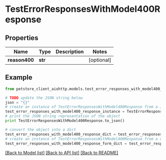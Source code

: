 # TestErrorResponsesWithModel400Response


## Properties

Name | Type | Description | Notes
------------ | ------------- | ------------- | -------------
**reason400** | **str** |  | [optional] 

## Example

```python
from petstore_client_aiohttp.models.test_error_responses_with_model400_response import TestErrorResponsesWithModel400Response

# TODO update the JSON string below
json = "{}"
# create an instance of TestErrorResponsesWithModel400Response from a JSON string
test_error_responses_with_model400_response_instance = TestErrorResponsesWithModel400Response.from_json(json)
# print the JSON string representation of the object
print TestErrorResponsesWithModel400Response.to_json()

# convert the object into a dict
test_error_responses_with_model400_response_dict = test_error_responses_with_model400_response_instance.to_dict()
# create an instance of TestErrorResponsesWithModel400Response from a dict
test_error_responses_with_model400_response_form_dict = test_error_responses_with_model400_response.from_dict(test_error_responses_with_model400_response_dict)
```
[[Back to Model list]](../README.md#documentation-for-models) [[Back to API list]](../README.md#documentation-for-api-endpoints) [[Back to README]](../README.md)



